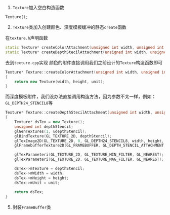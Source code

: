 1. `Texture`加入空白构造函数
```
Texture();
```

2. `Texture`类加入创建颜色、深度模板缓冲的静态`create`函数

在`texture.h`声明函数
```cpp
static Texture* createColorAttachment(unsigned int width, unsigned int height, unsigned int unit);
static Texture* createDepthStecilAttachment(unsigned int width, unsigned int height, unsigned int unit);
```
去到`texture.cpp`实现
颜色的附件直接调用我们之前设计的`Texture`构造函数即可
```cpp
Texture* Texture::createColorAttachment(unsigned int width, unsigned int height, unsigned int unit)
{
	return new Texture(width, height, unit);
}
```
而深度模板附件，我们没办法直接调用构造方法，因为参数不太一样，例如：`GL_DEPTH24_STENCIL8`等
```cpp
Texture* Texture::createDepthStecilAttachment(unsigned int width, unsigned int height, unsigned int unit)
{
	Texture* dsTex = new Texture();
	unsigned int depthStencil;
	glGenTextures(1, &depthStencil);
	glBindTexture(GL_TEXTURE_2D, depthStencil);
	glTexImage2D(GL_TEXTURE_2D, 0, GL_DEPTH24_STENCIL8, width, height, 0, GL_DEPTH_STENCIL, GL_UNSIGNED_INT_24_8, NULL);
	glFramebufferTexture2D(GL_FRAMEBUFFER, GL_DEPTH_STENCIL_ATTACHMENT, GL_TEXTURE_2D, depthStencil, 0);

	glTexParameteri(GL_TEXTURE_2D, GL_TEXTURE_MIN_FILTER, GL_NEAREST);
	glTexParameteri(GL_TEXTURE_2D, GL_TEXTURE_MAG_FILTER, GL_NEAREST);

	dsTex->mTexture = depthStencil;
	dsTex->mWidth = width;
	dsTex->mHeight = height;
	dsTex->mUnit = unit;
	
	return dsTex;
}
```

5. 封装`FrameBuffer`类


<!--stackedit_data:
eyJoaXN0b3J5IjpbMTkwOTkwNTA1NiwxMDg2MDU5NDc5LDE4MD
g2ODM4OTUsLTEyMTM0NTYwOTJdfQ==
-->